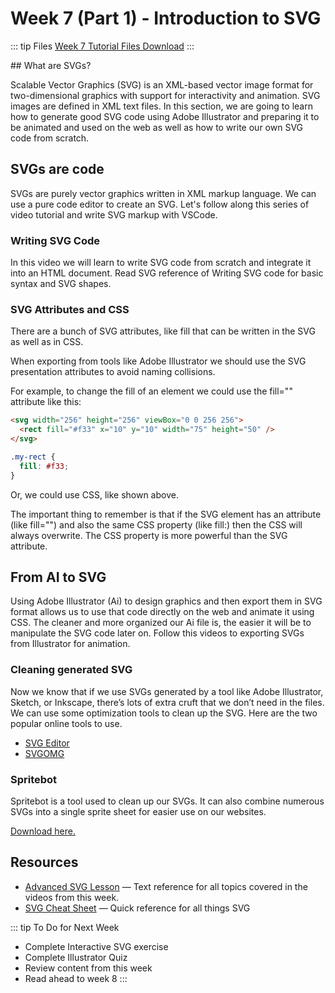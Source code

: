 # Week 7 (Part 1) - Introduction to SVG

::: tip Files
[Week 7 Tutorial Files Download](https://drive.google.com/uc?export=download&id=1fb6H6CIZn1I8uqtq4vXb5TiC7YyT2eot)
:::

<Badge text="Illustrator quiz this week!" />
## What are SVGs?

Scalable Vector Graphics (SVG) is an XML-based vector image format for two-dimensional graphics with support for interactivity and animation. SVG images are defined in XML text files. In this section, we are going to learn how to generate good SVG code using Adobe Illustrator and preparing it to be animated and used on the web as well as how to write our own SVG code from scratch.

## SVGs are code

SVGs are purely vector graphics written in XML markup language. We can use a pure code editor to create an SVG. Let's follow along this series of video tutorial and write SVG markup with VSCode.

### Writing SVG Code

In this video we will learn to write SVG code from scratch and integrate it into an HTML document. Read SVG reference of Writing SVG code for basic syntax and SVG shapes.

<YouTube
  url="https://www.youtube.com/embed/LqhOix-3R-4"
  title="Advanced SVG: writing SVG code"
/>

### SVG Attributes and CSS

There are a bunch of SVG attributes, like fill that can be written in the SVG as well as in CSS.

When exporting from tools like Adobe Illustrator we should use the SVG presentation attributes to avoid naming collisions.

For example, to change the fill of an element we could use the fill="" attribute like this:

```html
<svg width="256" height="256" viewBox="0 0 256 256">
  <rect fill="#f33" x="10" y="10" width="75" height="50" />
</svg>
```

```css
.my-rect {
  fill: #f33;
}
```

Or, we could use CSS, like shown above.

The important thing to remember is that if the SVG element has an attribute (like fill="") and also the same CSS property (like fill:) then the CSS will always overwrite. The CSS property is more powerful than the SVG attribute.

<!-- These online tools let us generate code for SVG gradients, CSS gradients and edit their code.

- [Gradient Generator](https://briangrinstead.com/gradient/)
- [CSS Gradient Generator](https://cssgradient.io/) -->

## From AI to SVG

Using Adobe Illustrator (Ai) to design graphics and then export them in SVG format allows us to use that code directly on the web and animate it using CSS. The cleaner and more organized our Ai file is, the easier it will be to manipulate the SVG code later on. Follow this videos to exporting SVGs from Illustrator for animation.

<YouTube
  url="https://www.youtube.com/embed/bWcweY66DL8"
  title="Advanced SVG: icons"
/>

### Cleaning generated SVG

Now we know that if we use SVGs generated by a tool like Adobe Illustrator, Sketch, or Inkscape, there’s lots of extra cruft that we don’t need in the files. We can use some optimization tools to clean up the SVG. Here are the two popular online tools to use.

- [SVG Editor](http://petercollingridge.appspot.com/svg-editor)
- [SVGOMG](https://jakearchibald.github.io/svgomg/)

<!-- ## SVG Icons & Symbols

Animated SVGs are great for icons which can indicate micro-interactions and state changes and guide a user to the next action in an onboarding tour. They are commonly used to show status of loading, uploading, menu toggling, and playing/pausing a video. We will practice using SVG icons in this video tutorial.

<YouTube
  url="https://www.youtube.com/embed/EhNHe-f0LBI"
  title="Advanced SVG: icons"
/> -->

<!-- ### SVG symbols

We will practice using SVG elements `<symbol>` and `<use>` to make SVG icon systems.

<YouTube
  url="https://www.youtube.com/embed/BO13gECyiuE"
  title="Advanced SVG: icon symbols"
/> -->

### Spritebot

Spritebot is a tool used to clean up our SVGs. It can also combine numerous SVGs into a single sprite sheet for easier use on our websites.

[Download here.](https://github.com/thomasjbradley/spritebot)

<!-- ## SVG Accessiblity

Lastly, we will learn the extended accessibility features of SVG and know when/how to hide embedded SVG from accessibility tools when needed.

<YouTube
  url="https://www.youtube.com/embed/BieUh304KDA"
  title="Advanced SVG: accessibility"
/> -->

## Resources

- [Advanced SVG Lesson](https://learn-the-web.algonquindesign.ca/topics/advanced-svg/) — Text reference for all topics covered in the videos from this week.
- [SVG Cheat Sheet](https://learn-the-web.algonquindesign.ca/topics/svg-cheat-sheet/) — Quick reference for all things SVG

::: tip To Do for Next Week

- Complete Interactive SVG exercise
- Complete Illustrator Quiz
- Review content from this week
- Read ahead to week 8
  :::

